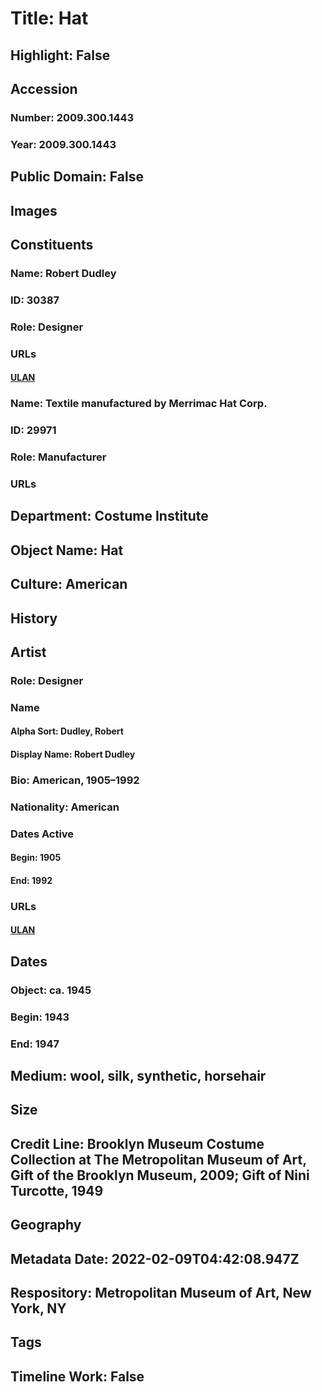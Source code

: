 # Title: Hat
## Highlight: False
## Accession
### Number: 2009.300.1443
### Year: 2009.300.1443
## Public Domain: False
## Images
## Constituents
### Name: Robert Dudley
### ID: 30387
### Role: Designer
### URLs
#### [ULAN](http://vocab.getty.edu/page/ulan/500524745)
### Name: Textile manufactured by Merrimac Hat Corp.
### ID: 29971
### Role: Manufacturer
### URLs
## Department: Costume Institute
## Object Name: Hat
## Culture: American
## History
## Artist
### Role: Designer
### Name
#### Alpha Sort: Dudley, Robert
#### Display Name: Robert Dudley
### Bio: American, 1905–1992
### Nationality: American
### Dates Active
#### Begin: 1905
#### End: 1992
### URLs
#### [ULAN](http://vocab.getty.edu/page/ulan/500524745)
## Dates
### Object: ca. 1945
### Begin: 1943
### End: 1947
## Medium: wool, silk, synthetic, horsehair
## Size
## Credit Line: Brooklyn Museum Costume Collection at The Metropolitan Museum of Art, Gift of the Brooklyn Museum, 2009; Gift of Nini Turcotte, 1949
## Geography
## Metadata Date: 2022-02-09T04:42:08.947Z
## Respository: Metropolitan Museum of Art, New York, NY
## Tags
## Timeline Work: False